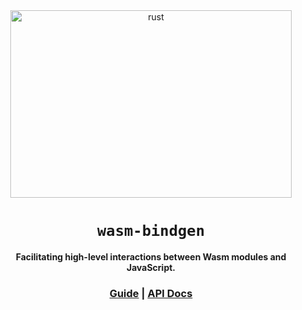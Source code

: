 <div align="center">

  <img src="https://www.vectorlogo.zone/logos/rust-lang/rust-lang-ar21.svg" alt="rust" width="450" height="300">

  <h1><code>wasm-bindgen</code></h1>

  <p>
    <strong>Facilitating high-level interactions between Wasm modules and JavaScript.</strong>
  </p>

  <h3>
    <a href="https://rustwasm.github.io/docs/wasm-bindgen/">Guide</a>
    <span> | </span>
    <a href="https://docs.rs/wasm-bindgen">API Docs</a>
  </h3>